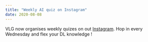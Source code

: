 ```yaml
---
title: "Weekly AI quiz on Instagram"
date: 2020-08-08
---
```


VLG now organises weekly quizes on out [Instagram](https://www.instagram.com/vlgiitr/). Hop in every Wednesday and flex your DL knowledge !

